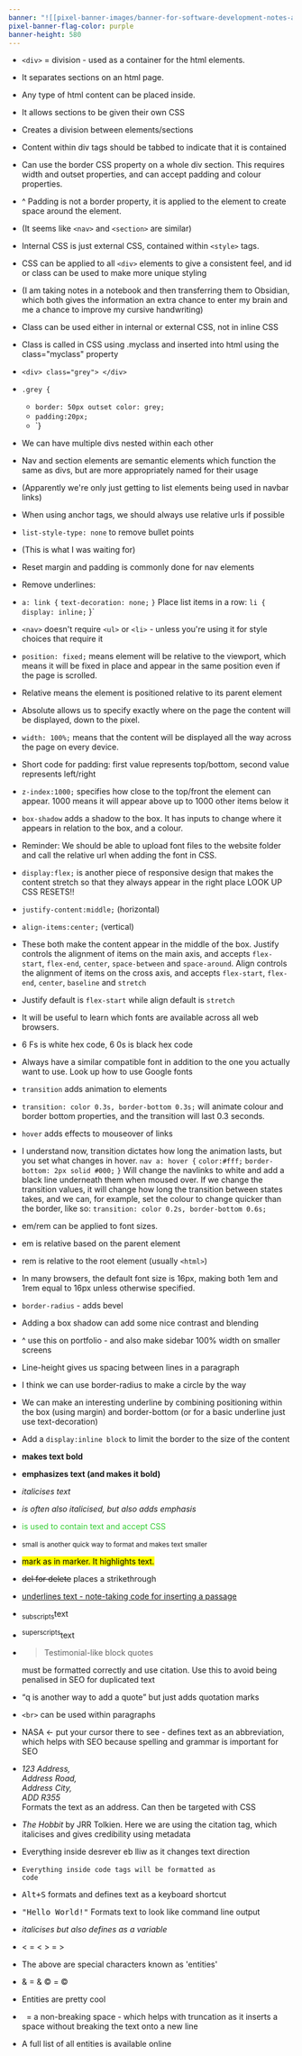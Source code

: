 ```yaml
---
banner: "![[pixel-banner-images/banner-for-software-development-notes-above-a-s.jpg]]"
pixel-banner-flag-color: purple
banner-height: 580
---
```

- `<div>` = division - used as a container for the html elements.
- It separates sections on an html page.
- Any type of html content can be placed inside.
- It allows sections to be given their own CSS
- Creates a division between elements/sections
- Content within div tags should be tabbed to indicate that it is contained
- Can use the border CSS property on a whole div section. This requires width and outset properties, and can accept padding and colour properties.
- ^ Padding is not a border property, it is applied to the element to create space around the element.
- (It seems like `<nav>` and `<section>` are similar)
- Internal CSS is just external CSS, contained within `<style>` tags.
- CSS can be applied to all `<div>` elements to give a consistent feel, and id or class can be used to make more unique styling
- (I am taking notes in a notebook and then transferring them to Obsidian, which both gives the information an extra chance to enter my brain and me a chance to improve my cursive handwriting)
- Class can be used either in internal or external CSS, not in inline CSS
- Class is called in CSS using .myclass and inserted into html using the class="myclass" property
- `<div> class="grey"> </div>`
- `.grey {`
	- `border: 50px outset color: grey;`
	- `padding:20px;`
	- `}
- We can have multiple divs nested within each other
- Nav and section elements are semantic elements which function the same as divs, but are more appropriately named for their usage
- (Apparently we're only just getting to list elements being used in navbar links)
- When using anchor tags, we should always use relative urls if possible
- `list-style-type: none` to remove bullet points
- (This is what I was waiting for)
- Reset margin and padding is commonly done for nav elements
- Remove underlines:
- `a: link {`
			`text-decoration: none;`
			`}`
Place list items in a row:
`li {`
	`display: inline;`
	}`
- `<nav>` doesn't require `<ul>` or `<li>` - unless you're using it for style choices that require it
- `position: fixed;` means element will be relative to the viewport, which means it will be fixed in place and appear in the same position even if the page is scrolled.
- Relative means the element is positioned relative to its parent element
- Absolute allows us to specify exactly where on the page the content will be displayed, down to the pixel.
- `width: 100%;` means that the content will be displayed all the way across the page on every device.
- Short code for padding: first value represents top/bottom, second value represents left/right
- `z-index:1000;` specifies how close to the top/front the element can appear. 1000 means it will appear above up to 1000 other items below it
- `box-shadow` adds a shadow to the box. It has inputs to change where it appears in relation to the box, and a colour.
- Reminder: We should be able to upload font files to the website folder and call the relative url when adding the font in CSS.
- `display:flex;` is another piece of responsive design that makes the content stretch so that they always appear in the right place
LOOK UP CSS RESETS!!
- `justify-content:middle;` (horizontal)
- `align-items:center;` (vertical)
- These both make the content appear in the middle of the box. Justify controls the alignment of items on the main axis, and accepts `flex-start`, `flex-end`, `center`, `space-between` and `space-around`. Align controls the alignment of items on the cross axis, and accepts `flex-start`, `flex-end`, `center`, `baseline` and `stretch`
- Justify default is `flex-start` while align default is `stretch`
- It will be useful to learn which fonts are available across all web browsers.
- 6 Fs is white hex code, 6 0s is black hex code
- Always have a similar compatible font in addition to the one you actually want to use.
Look up how to use Google fonts
- `transition` adds animation to elements
- `transition: color 0.3s, border-bottom 0.3s;` will animate colour and border bottom properties, and the transition will last 0.3 seconds.
- `hover` adds effects to mouseover of links
- I understand now, transition dictates how long the animation lasts, but you set what changes in hover.
`nav a: hover {`
			`color:#fff;`
			`border-bottom: 2px solid #000;`
			`}`
Will change the navlinks to white and add a black line underneath them when moused over.
If we change the transition values, it will change how long the transition between states takes, and we can, for example, set the colour to change quicker than the border, like so:
`transition: color 0.2s, border-bottom 0.6s;`

- em/rem can be applied to font sizes.
- em is relative based on the parent element
- rem is relative to the root element (usually `<html>`)
- In many browsers, the default font size is 16px, making both 1em and 1rem equal to 16px unless otherwise specified.
- `border-radius` - adds bevel
- Adding a box shadow can add some nice contrast and blending
- ^ use this on portfolio - and also make sidebar 100% width on smaller screens
- Line-height gives us spacing between lines in a paragraph
- I think we can use border-radius to make a circle by the way
- We can make an interesting underline by combining positioning within the box (using margin) and border-bottom (or for a basic underline just use text-decoration)
- Add a `display:inline block` to limit the border to the size of the content
- <b> makes text bold </b>
- <strong>emphasizes text (and makes it bold) </strong>
- <i>italicises text</i>
- <em> is often also italicised, but also adds emphasis </em>
- <span style="color: #32cd32;"> is used to contain text and accept CSS </span>
- <small>small is another quick way to format and makes text smaller</small>
- <mark>mark as in marker. It highlights text.</mark>
- <del>del for delete</del> places a strikethrough
- <ins>underlines text - note-taking code for inserting a passage</ins>
- <sub>subscripts</sub>text
- <sup>superscripts</sup>text
- <blockquote cite="me">Testimonial-like block quotes</blockquote> must be formatted correctly and use citation. Use this to avoid being penalised in SEO for duplicated text
- <q>q is another way to add a quote</q> but just adds quotation marks
- `<br>` can be used within paragraphs
- <abbr>NASA</abbr> <- put your cursor there to see - defines text as an abbreviation, which helps with SEO because spelling and grammar is important for SEO
- <address>123 Address, <br>Address Road, <br>Address City,<br> ADD R355</address> Formats the text as an address. Can then be targeted with CSS
- <cite>The Hobbit</cite> by JRR Tolkien. Here we are using the citation tag, which italicises and gives credibility using metadata
- Everything inside <bdo dir="rtl">will be reversed</bdo> as it changes text direction
- <code>Everything inside code tags will be formatted as code</code>
- <kbd>Alt+S</kbd> formats and defines text as a keyboard shortcut
- <samp>"Hello World!"</samp> Formats text to look like command line output
- <var>italicises but also defines as a variable</var>
- &lt; = < &gt; = >
- The above are special characters known as 'entities'
- &amp; = & &copy; = ©
- Entities are pretty cool
- &nbsp; = a non-breaking space - which helps with truncation as it inserts a space without breaking the text onto a new line
- A full list of all entities is available online
